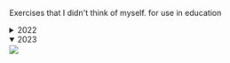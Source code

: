 Exercises that I didn't think of myself. for use in education

<details>
  <summary>2022</summary>
  <img align="center" src="2022/wallpaper.png">
</details>

<details open>
  <summary>2023</summary>
  <img align="center" src="https://cdn.discordapp.com/attachments/372372440334073859/1184451185722269717/image.png?ex=658c0520&is=65799020&hm=2cf3a3644691668d4e551fcca4004244d6a2fa776dcad3b35ccf3a484b08d8a8&">
</details>